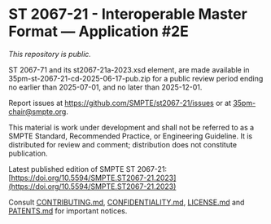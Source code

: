 # ST 2067-21 - Interoperable Master Format — Application #2E

_This repository is *public*._

ST 2067-71 and its st2067-21a-2023.xsd element, are made available in 35pm-st-2067-21-cd-2025-06-17-pub.zip for a public review period ending no earlier than 2025-07-01, and no later than 2025-12-01.

Report issues at https://github.com/SMPTE/st2067-21/issues or at [35pm-chair@smpte.org](mailto:35pm-chair@smpte.org).

This material is work under development and shall not be referred to as a SMPTE Standard, Recommended Practice, or Engineering
Guideline. It is distributed for review and comment; distribution does not constitute publication.

Latest published edition of SMPTE ST 2067-21:
[https://doi.org/10.5594/SMPTE.ST2067-21.2023](https://doi.org/10.5594/SMPTE.ST2067-21.2023)

Consult [CONTRIBUTING.md](./CONTRIBUTING.md), [CONFIDENTIALITY.md](./CONFIDENTIALITY.md), [LICENSE.md](./LICENSE.md) and
[PATENTS.md](./PATENTS.md) for important notices.
